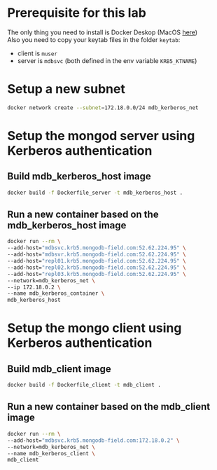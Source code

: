 # Prerequisite for this lab
The only thing you need to install is Docker Deskop (MacOS [here](https://docs.docker.com/docker-for-mac/install/))  
Also you need to copy your keytab files in the folder `keytab`:
- client is `muser`
- server is `mdbsvc`
(both defined in the env variable `KRB5_KTNAME`)

# Setup a new subnet
```bash
docker network create --subnet=172.18.0.0/24 mdb_kerberos_net
```

# Setup the mongod server using Kerberos authentication
## Build mdb_kerberos_host image
```bash
docker build -f Dockerfile_server -t mdb_kerberos_host .
```

## Run a new container based on the mdb_kerberos_host image
```bash
docker run --rm \
--add-host="mdbsvc.krb5.mongodb-field.com:52.62.224.95" \
--add-host="mdbsvr.krb5.mongodb-field.com:52.62.224.95" \
--add-host="repl01.krb5.mongodb-field.com:52.62.224.95" \
--add-host="repl02.krb5.mongodb-field.com:52.62.224.95" \
--add-host="repl03.krb5.mongodb-field.com:52.62.224.95" \
--network=mdb_kerberos_net \
--ip 172.18.0.2 \
--name mdb_kerberos_container \
mdb_kerberos_host
```

# Setup the mongo client using Kerberos authentication
## Build mdb_client image
```bash
docker build -f Dockerfile_client -t mdb_client .
```

## Run a new container based on the mdb_client image
```bash
docker run --rm \
--add-host="mdbsvc.krb5.mongodb-field.com:172.18.0.2" \
--network=mdb_kerberos_net \
--name mdb_kerberos_client \
mdb_client
```